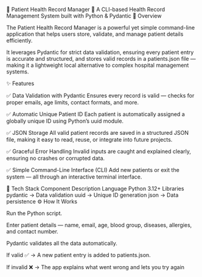 🏥 Patient Health Record Manager
🚀 A CLI-based Health Record Management System built with Python & Pydantic
📘 Overview

The Patient Health Record Manager is a powerful yet simple command-line application that helps users store, validate, and manage patient details efficiently.

It leverages Pydantic for strict data validation, ensuring every patient entry is accurate and structured, and stores valid records in a patients.json file — making it a lightweight local alternative to complex hospital management systems.

✨ Features

✅ Data Validation with Pydantic
Ensures every record is valid — checks for proper emails, age limits, contact formats, and more.

✅ Automatic Unique Patient ID
Each patient is automatically assigned a globally unique ID using Python’s uuid module.

✅ JSON Storage
All valid patient records are saved in a structured JSON file, making it easy to read, reuse, or integrate into future projects.

✅ Graceful Error Handling
Invalid inputs are caught and explained clearly, ensuring no crashes or corrupted data.

✅ Simple Command-Line Interface (CLI)
Add new patients or exit the system — all through an interactive terminal interface.

🧠 Tech Stack
Component	Description
Language	Python 3.12+
Libraries	pydantic → Data validation
uuid → Unique ID generation
json → Data persistence
⚙️ How It Works

Run the Python script.

Enter patient details — name, email, age, blood group, diseases, allergies, and contact number.

Pydantic validates all the data automatically.

If valid ✅ → A new patient entry is added to patients.json.

If invalid ❌ → The app explains what went wrong and lets you try again
